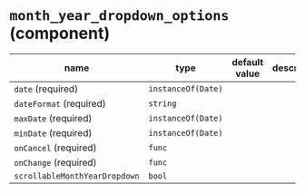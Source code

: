 # `month_year_dropdown_options` (component)

| name                          | type               | default value | description |
| ----------------------------- | ------------------ | ------------- | ----------- |
| `date` (required)             | `instanceOf(Date)` |               |             |
| `dateFormat` (required)       | `string`           |               |             |
| `maxDate` (required)          | `instanceOf(Date)` |               |             |
| `minDate` (required)          | `instanceOf(Date)` |               |             |
| `onCancel` (required)         | `func`             |               |             |
| `onChange` (required)         | `func`             |               |             |
| `scrollableMonthYearDropdown` | `bool`             |               |             |
